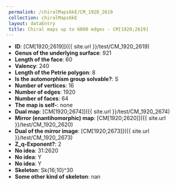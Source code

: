 ```yaml
--- 
 permalink: /chiralMaps6kE/CM_1920_2619 
 collection: chiralMaps6kE
 layout: dataEntry
 title: Chiral maps up to 6000 edges - CM[1920;2619]
---
```


- **ID**: [CM[1920;2619]]({{ site.url }}/test/CM_1920_2619)
- **Genus of the underlying surface**: 921
- **Length of the face**: 60
- **Valency**: 240
- **Length of the Petrie polygon**: 8
- **Is the automorphism group solvable?**: S
- **Number of vertices**: 16
- **Number of edges**: 1920
- **Number of faces**: 64
- **The map is self-**: none
- **Dual map**: [CM[1920;2674]]({{ site.url }}/test/CM_1920_2674)
- **Mirror (enantihomorphic) map**: [CM[1920;2620]]({{ site.url }}/test/CM_1920_2620)
- **Dual of the mirror image**: [CM[1920;2673]]({{ site.url }}/test/CM_1920_2673)
- **Z_q-Exponent?**: 2
- **No idea**:  31:2620
- **No idea**: Y
- **No idea**: Y
- **Skeleton**: Sk(16;10)^30
- **Some other kind of skeleton**: nan
